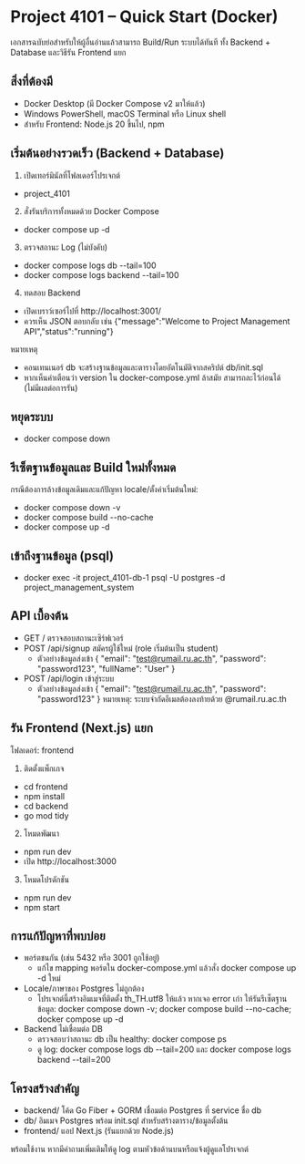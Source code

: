 # Project 4101 – Quick Start (Docker)

เอกสารฉบับย่อสำหรับให้ผู้อื่นอ่านแล้วสามารถ Build/Run ระบบได้ทันที ทั้ง Backend + Database และวิธีรัน Frontend แยก

## สิ่งที่ต้องมี
- Docker Desktop (มี Docker Compose v2 มาให้แล้ว)
- Windows PowerShell, macOS Terminal หรือ Linux shell
- สำหรับ Frontend: Node.js 20 ขึ้นไป, npm

## เริ่มต้นอย่างรวดเร็ว (Backend + Database)
1) เปิดเทอร์มินัลที่โฟลเดอร์โปรเจกต์
- project_4101

2) สั่งรันบริการทั้งหมดด้วย Docker Compose
- docker compose up -d

3) ตรวจสถานะ Log (ไม่บังคับ)
- docker compose logs db --tail=100
- docker compose logs backend --tail=100

4) ทดสอบ Backend
- เปิดเบราว์เซอร์ไปที่ http://localhost:3001/
- ควรเห็น JSON ตอบกลับ เช่น {"message":"Welcome to Project Management API","status":"running"}

หมายเหตุ
- คอนเทนเนอร์ db จะสร้างฐานข้อมูลและตารางโดยอัตโนมัติจากสคริปต์ db/init.sql
- หากเห็นคำเตือนว่า version ใน docker-compose.yml ล้าสมัย สามารถละไว้ก่อนได้ (ไม่มีผลต่อการรัน)

## หยุดระบบ
- docker compose down

## รีเซ็ตฐานข้อมูลและ Build ใหม่ทั้งหมด
กรณีต้องการล้างข้อมูลเดิมและแก้ปัญหา locale/ตั้งค่าเริ่มต้นใหม่:
- docker compose down -v
- docker compose build --no-cache
- docker compose up -d

## เข้าถึงฐานข้อมูล (psql)
- docker exec -it project_4101-db-1 psql -U postgres -d project_management_system

## API เบื้องต้น
- GET /  ตรวจสอบสถานะเซิร์ฟเวอร์
- POST /api/signup  สมัครผู้ใช้ใหม่ (role เริ่มต้นเป็น student)
  - ตัวอย่างข้อมูลส่งเข้า
    {
      "email": "test@rumail.ru.ac.th",
      "password": "password123",
      "fullName": "User"
    }
- POST /api/login  เข้าสู่ระบบ
  - ตัวอย่างข้อมูลส่งเข้า
    {
      "email": "test@rumail.ru.ac.th",
      "password": "password123"
    }
หมายเหตุ: ระบบจำกัดอีเมลต้องลงท้ายด้วย @rumail.ru.ac.th

## รัน Frontend (Next.js) แยก
โฟลเดอร์: frontend
1) ติดตั้งแพ็กเกจ
- cd frontend
- npm install
- cd backend
- go mod tidy

2) โหมดพัฒนา
- npm run dev
- เปิด http://localhost:3000

3) โหมดโปรดักชัน
- npm run dev
- npm start

## การแก้ปัญหาที่พบบ่อย
- พอร์ตชนกัน (เช่น 5432 หรือ 3001 ถูกใช้อยู่)
  - แก้ไข mapping พอร์ตใน docker-compose.yml แล้วสั่ง docker compose up -d ใหม่
- Locale/ภาษาของ Postgres ไม่ถูกต้อง
  - โปรเจกต์นี้สร้างอิมเมจที่ติดตั้ง th_TH.utf8 ให้แล้ว หากเจอ error เก่า ให้รันรีเซ็ตฐานข้อมูล: docker compose down -v; docker compose build --no-cache; docker compose up -d
- Backend ไม่เชื่อมต่อ DB
  - ตรวจสอบว่าสถานะ db เป็น healthy: docker compose ps
  - ดู log: docker compose logs db --tail=200 และ docker compose logs backend --tail=200

## โครงสร้างสำคัญ
- backend/  โค้ด Go Fiber + GORM เชื่อมต่อ Postgres ที่ service ชื่อ db
- db/       อิมเมจ Postgres พร้อม init.sql สำหรับสร้างตาราง/ข้อมูลตั้งต้น
- frontend/ แอป Next.js (รันแยกด้วย Node.js)

พร้อมใช้งาน หากมีคำถามเพิ่มเติมให้ดู log ตามหัวข้อด้านบนหรือแจ้งผู้ดูแลโปรเจกต์
